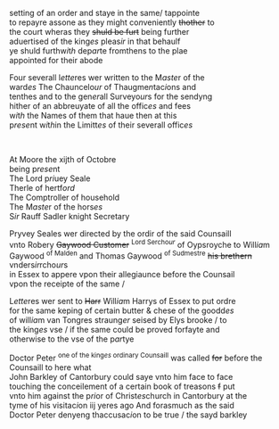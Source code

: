 ---
---
<div><div><p>setting of an order and staye in the same/ tappointe
		<br />to repayre assone as they might co<i>n</i>veniently <del>thother</del> to
		<br />the court wheras they <del>shuld be furt</del> being further
		<br />aduertised of the king<i>es</i> pleas<i>ir</i> in that behaulf
		<br />ye shuld furthw<i>i</i>t<i>h</i> dep<i>ar</i>te fromthens to the plae
		<br />appointed for their abode
	</p>
      <p>
		Four severall l<i>ette</i>res wer written to the M<i>aste</i>r of the
		<br />ward<i>es</i> The Chauncelo<i>ur</i> of Thaugme<i>n</i>tac<i>i</i>ons and
		<br />tenthes and to the gen<i>er</i>all Surveyo<i>ur</i>s for the sendyng
		<br />hither of an abbreuyate of all the offic<i>es</i> and fees
		<br />w<i>i</i>t<i>h</i> the Names of them that haue then at this 
		<br />p<i>rese</i>nt w<i>i</i>t<i>h</i>in the Limitt<i>es</i> of their severall offic<i>es</i>
	</p>
<br /></div>
   <div>
      <p>
		At Moore the xijth of Octobre
		<br />being p<i>rese</i>nt
		<br />The Lord p<i>ri</i>uey Seale
		<br />Therle of hertf<i>ord</i>
		<br />The Comptroller of household
		<br />The M<i>aste</i>r of the hors<i>es</i> 
		<br />S<i>ir</i> Rauff Sadler knight Secretary
	</p>
      <p>
		Pryvey Seales wer directed by the ordir of the said Counsaill
		<br />vnto Robery <del>Gaywood Customer</del> <sup>Lord Sercho<i>ur</i></sup> of Oypsroyche to Will<i>ia</i>m
		<br />Gaywood <sup>of Malden</sup> and Thomas Gaywood <sup>of Sudmestre</sup> <del>his brethern</del> vnders<i>ir</i>rcho<i>ur</i>s
		<br />in Essex to appere vpon their allegiaunce before the Counsail
		<br />vpon the receipte of the same /
	</p>
      <p>
		L<i>ette</i>res wer sent to <del>Harr</del> Will<i>ia</i>m Harrys of Essex to put ordre
		<br />for the same keping of certain butter &amp; chese of the goodd<i>es</i>
		<br />of will<i>ia</i>m van Tongres straung<i>er</i> seised by Elys brooke / to
		<br />the king<i>es</i> vse / if the same could be proved forfayte and
		<br />otherwise to the vse of the p<i>ar</i>tye
	</p>
      <p>
		Doctor Peter <sup>one of the king<i>es</i> ordinary Counsaill</sup> was called <del>for</del> before the Counsaill to here what
		<br />John Barkley of Cantorbury could saye vnto him face to face
		<br />touching the conceilement of a certain book of treasons <del>f</del> put
		<br />vnto him against the p<i>ri</i>or of Christ<i>es</i>church in Cantorbury at the
		<br />tyme of his visitac<i>i</i>on iij yeres ago And forasmuch as the said
		<br />Doctor Peter denyeng thaccusac<i>i</i>on  to be true / the sayd barkley
		</p></div></div>